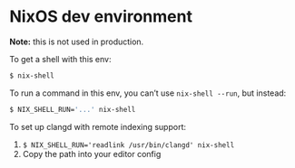 NixOS dev environment
=====================

**Note:** this is not used in production.

To get a shell with this env:

```sh
$ nix-shell
```

To run a command in this env, you can’t use `nix-shell --run`, but instead:

```sh
$ NIX_SHELL_RUN='...' nix-shell
```

To set up clangd with remote indexing support:

1. `$ NIX_SHELL_RUN='readlink /usr/bin/clangd' nix-shell`
2. Copy the path into your editor config
